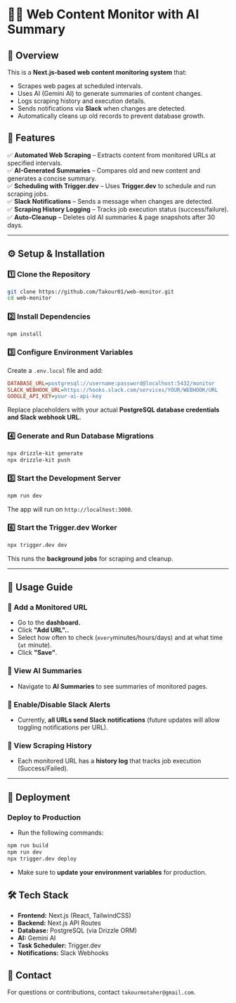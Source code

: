 # 🕵️‍♂️ Web Content Monitor with AI Summary

## 📌 Overview

This is a **Next.js-based web content monitoring system** that:

- Scrapes web pages at scheduled intervals.
- Uses AI (Gemini AI) to generate summaries of content changes.
- Logs scraping history and execution details.
- Sends notifications via **Slack** when changes are detected.
- Automatically cleans up old records to prevent database growth.

## 🚀 Features

✅ **Automated Web Scraping** – Extracts content from monitored URLs at specified intervals.  
✅ **AI-Generated Summaries** – Compares old and new content and generates a concise summary.  
✅ **Scheduling with Trigger.dev** – Uses **Trigger.dev** to schedule and run scraping jobs.  
✅ **Slack Notifications** – Sends a message when changes are detected.  
✅ **Scraping History Logging** – Tracks job execution status (success/failure).  
✅ **Auto-Cleanup** – Deletes old AI summaries & page snapshots after 30 days.

---

## ⚙️ **Setup & Installation**

### **1️⃣ Clone the Repository**

```sh
git clone https://github.com/Takour01/web-monitor.git
cd web-monitor
```

### **2️⃣ Install Dependencies**

```sh
npm install
```

### **3️⃣ Configure Environment Variables**

Create a `.env.local` file and add:

```ini
DATABASE_URL=postgresql://username:password@localhost:5432/monitor
SLACK_WEBHOOK_URL=https://hooks.slack.com/services/YOUR/WEBHOOK/URL
GOOGLE_API_KEY=your-ai-api-key
```

Replace placeholders with your actual **PostgreSQL database credentials and Slack webhook URL.**

### **4️⃣ Generate and Run Database Migrations**

```sh
npx drizzle-kit generate
npx drizzle-kit push
```

### **5️⃣ Start the Development Server**

```sh
npm run dev
```

The app will run on `http://localhost:3000`.

### **6️⃣ Start the Trigger.dev Worker**

```sh
npx trigger.dev dev
```

This runs the **background jobs** for scraping and cleanup.

---

## 📌 Usage Guide

### **🔹 Add a Monitored URL**

- Go to the **dashboard.**
- Click **"Add URL"..**
- Select how often to check (`every`minutes/hours/days) and at what time (`at` minute).
- Click **"Save"**.

### **🔹 View AI Summaries**

- Navigate to **AI Summaries** to see summaries of monitored pages.

### **🔹 Enable/Disable Slack Alerts**

- Currently, **all URLs send Slack notifications** (future updates will allow toggling notifications per URL).

### **🔹 View Scraping History**

- Each monitored URL has a **history log** that tracks job execution (Success/Failed).

---

## 🚀 Deployment

### **Deploy to Production**

- Run the following commands:

```sh
npm run build
npm run dev
npx trigger.dev deploy
```

- Make sure to **update your environment variables** for production.

## 🛠️ Tech Stack

- **Frontend:** Next.js (React, TailwindCSS)
- **Backend:** Next.js API Routes
- **Database:** PostgreSQL (via Drizzle ORM)
- **AI:** Gemini AI
- **Task Scheduler:** Trigger.dev
- **Notifications:** Slack Webhooks

## 📧 Contact

For questions or contributions, contact `takourmotaher@gmail.com`.
